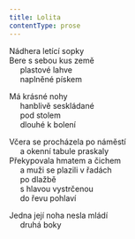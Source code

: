 ```yaml
---
title: Lolita
contentType: prose
---
```


Nádhera letící sopky  
Bere s sebou kus země  
     plastové lahve  
     naplněné pískem

Má krásné nohy  
     hanblivě seskládané  
     pod stolem  
     dlouhé k bolení

  

Včera se procházela po náměstí  
     a okenní tabule praskaly  
Překypovala hmatem a čichem  
     a muži se plazili v řadách  
     po dlažbě  
     s hlavou vystrčenou  
     do řevu pohlaví

  

Jedna její noha nesla mládí  
     druhá boky
